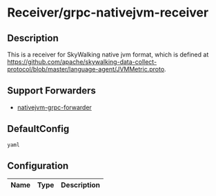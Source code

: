 # Receiver/grpc-nativejvm-receiver
## Description
This is a receiver for SkyWalking native jvm format, which is defined at https://github.com/apache/skywalking-data-collect-protocol/blob/master/language-agent/JVMMetric.proto.
## Support Forwarders
 - [nativejvm-grpc-forwarder](forwarder_nativejvm-grpc-forwarder.md)
## DefaultConfig
```yaml```
## Configuration
|Name|Type|Description|
|----|----|-----------|

